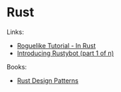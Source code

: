 # Rust

Links:

* [Roguelike Tutorial - In Rust](https://bfnightly.bracketproductions.com/)
* [Introducing Rustybot \(part 1 of n\)](https://objectdisoriented.evokewonder.com/posts/introducing-rustybot-part-1/)

Books:

* [Rust Design Patterns](https://rust-unofficial.github.io/patterns/)

